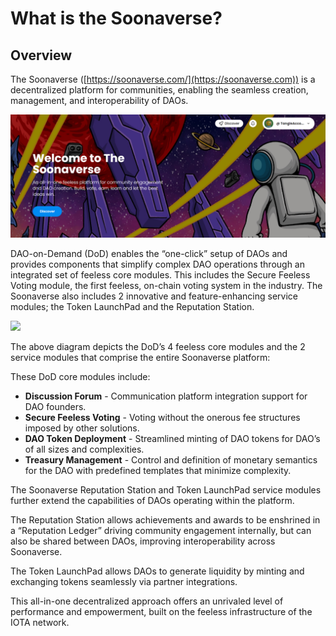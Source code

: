 # What is the Soonaverse?

## Overview

The Soonaverse ([https://soonaverse.com/](https://soonaverse.com)) is a decentralized platform for communities, enabling the seamless creation, management, and interoperability of DAOs.

![](<.gitbook/assets/image (1) (1) (1).png>)

DAO-on-Demand (DoD) enables the “one-click” setup of DAOs and provides components that simplify complex DAO operations through an integrated set of feeless core modules. This includes the Secure Feeless Voting module, the first feeless, on-chain voting system in the industry. The Soonaverse also includes 2 innovative and feature-enhancing service modules; the Token LaunchPad and the Reputation Station.

![](https://lh3.googleusercontent.com/r2ITLcwxcAw2mE3bHnoTSwfYvCKw\_He6v4OhcwumQ4T3mz9h1XBJ0BAhxUQSk85pXq1R9Elq3bxR70VDy95JDu35l1RRVUTitIX9ND5LggF9w70Ox13uIc0Re2dKAETpjSOXSDIt)

The above diagram depicts the DoD’s 4 feeless core modules and the 2 service modules that comprise the entire Soonaverse platform:

These DoD core modules include:

* **Discussion Forum** - Communication platform integration support for DAO founders.
* **Secure Feeless Voting** - Voting without the onerous fee structures imposed by other solutions.
* **DAO Token Deployment** - Streamlined minting of DAO tokens for DAO’s of all sizes and complexities.
* **Treasury Management** - Control and definition of monetary semantics for the DAO with predefined templates that minimize complexity.

The Soonaverse Reputation Station and Token LaunchPad service modules further extend the capabilities of DAOs operating within the platform.

The Reputation Station allows achievements and awards to be enshrined in a “Reputation Ledger” driving community engagement internally, but can also be shared between DAOs, improving interoperability across Soonaverse.

The Token LaunchPad allows DAOs to generate liquidity by minting and exchanging tokens seamlessly via partner integrations.

This all-in-one decentralized approach offers an unrivaled level of performance and empowerment, built on the feeless infrastructure of the IOTA network.

